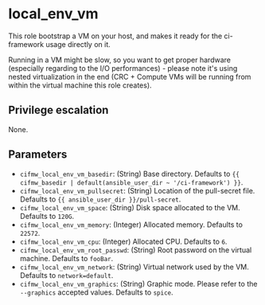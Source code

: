 # local_env_vm
This role bootstrap a VM on your host, and makes it ready for the ci-framework
usage directly on it.

Running in a VM might be slow, so you want to get proper hardware (especially
regarding to the I/O performances) - please note it's using nested virtualization
in the end (CRC + Compute VMs will be running from within the virtual machine
this role creates).

## Privilege escalation
None.

## Parameters
* `cifmw_local_env_vm_basedir`: (String) Base directory. Defaults to `{{ cifmw_basedir | default(ansible_user_dir ~ '/ci-framework') }}`.
* `cifmw_local_env_vm_pullsecret`: (String) Location of the pull-secret file. Defaults to `{{ ansible_user_dir }}/pull-secret`.
* `cifmw_local_env_vm_space`: (String) Disk space allocated to the VM. Defaults to `120G`.
* `cifmw_local_env_vm_memory`: (Integer) Allocated memory. Defaults to `22572`.
* `cifmw_local_env_vm_cpu`: (Integer) Allocated CPU. Defaults to `6`.
* `cifmw_local_env_vm_root_passwd`: (String) Root password on the virtual machine. Defaults to `fooBar`.
* `cifmw_local_env_vm_network`: (String) Virtual network used by the VM. Defaults to `network=default`.
* `cifmw_local_env_vm_graphics`: (String) Graphic mode. Please refer to the `--graphics` accepted values. Defaults to `spice`.
